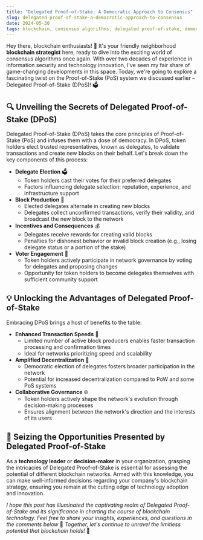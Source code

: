 ```yaml
---
title: "Delegated Proof-of-Stake: A Democratic Approach to Consensus"
slug: delegated-proof-of-stake-a-democratic-approach-to-consensus
date: 2024-05-30
tags: blockchain, consensus algorithms, delegated proof-of-stake, democracy, governance
---
```


Hey there, blockchain enthusiasts! 👋 It's your friendly neighborhood **blockchain strategist** here, ready to dive into the exciting world of consensus algorithms once again. With over two decades of experience in information security and technology innovation, I've seen my fair share of game-changing developments in this space. Today, we're going to explore a fascinating twist on the Proof-of-Stake (PoS) system we discussed earlier – Delegated Proof-of-Stake (DPoS)! 🗳️

## 🔍 Unveiling the Secrets of Delegated Proof-of-Stake (DPoS)

Delegated Proof-of-Stake (DPoS) takes the core principles of Proof-of-Stake (PoS) and infuses them with a dose of democracy. In DPoS, token holders elect trusted representatives, known as delegates, to validate transactions and create new blocks on their behalf. Let's break down the key components of this process:

- **Delegate Election** 🗳️
  - Token holders cast their votes for their preferred delegates
  - Factors influencing delegate selection: reputation, experience, and infrastructure support
- **Block Production** 🔨
  - Elected delegates alternate in creating new blocks
  - Delegates collect unconfirmed transactions, verify their validity, and broadcast the new block to the network
- **Incentives and Consequences** 💰
  - Delegates receive rewards for creating valid blocks
  - Penalties for dishonest behavior or invalid block creation (e.g., losing delegate status or a portion of the stake)
- **Voter Engagement** 🤝
  - Token holders actively participate in network governance by voting for delegates and proposing changes
  - Opportunity for token holders to become delegates themselves with sufficient community support

## 💡 Unlocking the Advantages of Delegated Proof-of-Stake

Embracing DPoS brings a host of benefits to the table:

- **Enhanced Transaction Speeds** 🚀
  - Limited number of active block producers enables faster transaction processing and confirmation times
  - Ideal for networks prioritizing speed and scalability
- **Amplified Decentralization** 🔄
  - Democratic election of delegates fosters broader participation in the network
  - Potential for increased decentralization compared to PoW and some PoS systems
- **Collaborative Governance** 🌐
  - Token holders actively shape the network's evolution through decision-making processes
  - Ensures alignment between the network's direction and the interests of its users

## 🎯 Seizing the Opportunities Presented by Delegated Proof-of-Stake

As a **technology leader** or **decision-maker** in your organization, grasping the intricacies of Delegated Proof-of-Stake is essential for assessing the potential of different blockchain networks. Armed with this knowledge, you can make well-informed decisions regarding your company's blockchain strategy, ensuring you remain at the cutting edge of technology adoption and innovation.

*I hope this post has illuminated the captivating realm of Delegated Proof-of-Stake and its significance in charting the course of blockchain technology. Feel free to share your insights, experiences, and questions in the comments below* 📝 *Together, let's continue to unravel the limitless potential that blockchain holds!* 🚀
